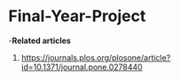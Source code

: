 # Final-Year-Project


-**Related articles** 
1. https://journals.plos.org/plosone/article?id=10.1371/journal.pone.0278440